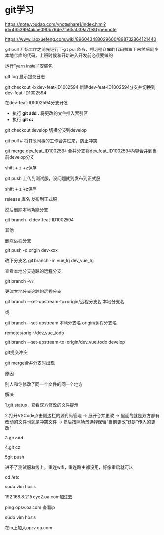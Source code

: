 # git学习

https://note.youdao.com/ynoteshare1/index.html?id=4653994abae090b764e7fb65a039a7fe&type=note

https://www.liaoxuefeng.com/wiki/896043488029600/898732864121440

git pull 开始工作之前先运行下git pull命令，将远程仓库的代码拉取下来然后同步本地仓库的代码，上班时候和开始进入开发前必须要做的

 运行”yarn install”安装包

gIt log  显示提交日志

git checkout -b dev-feat-ID1002594 新建dev-feat-ID1002594分支并切换到dev-feat-ID1002594 

在dev-feat-ID1002594分支开发

- 执行 **git add .** 将更改的文件推入索引区
- 执行 **git cz** 

git checkout develop  切换分支到develop

git pull # 将其他同事的工作合并过来，防止冲突

git merge dev_feat_ID1002594 合并分支将dev_feat_ID1002594内容合并到当前develop分支

shift + z +z保存

git push 上传到测试服，没问题就到发布到正式服

shift + z +z保存

release 库名 发布到正式服



然后删除本地功能分支

git branch -d dev-feat-ID1002594







其他

删除远程分支

git push -d origin dev-xxx

改下分支名
 git branch -m vue_lrj dev_vue_lrj

查看本地分支追踪的远程分支

git branch -vv

更改本地分支追踪的远程分支

git branch --set-upstream-to=origin/远程分支名 本地分支名

或

git branch --set-upstream 本地分支名 origin/远程分支名

  remotes/origin/dev_vue_todo

git branch --set-upstream-to=origin/dev_vue_todo develop

git提交冲突

git merge合并分支时出现

原因

别人和你修改了同一个文件的同一个地方

解决

1.git status，查看双方修改的文件提示

2.打开VSCode点击侧边栏的源代码管理 -> 展开合并更改 -> 里面的就是双方都有改动的文件也就是冲突文件 -> 然后按照场景选择保留“当前更改”还是“传入的更改”

 3.git add .

4.git cz

5git push





进不了测试服和线上，重连wifi，重连路由都没用，好像重启就可以

cd /etc

sudo vim hosts

192.168.8.215 eye2.oa.com加进去



ping opsv.oa.com 查看ip

sudo vim hosts

在ip上加入opsv.oa.com

